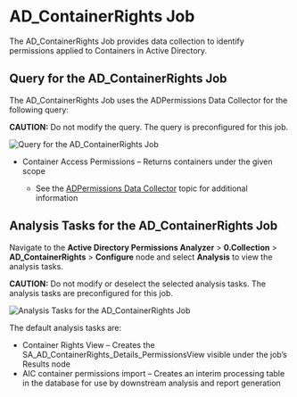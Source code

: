 # AD_ContainerRights Job

The AD_ContainerRights Job provides data collection to identify permissions applied to Containers in
Active Directory.

## Query for the AD_ContainerRights Job

The AD_ContainerRights Job uses the ADPermissions Data Collector for the following query:

**CAUTION:** Do not modify the query. The query is preconfigured for this job.

![Query for the AD_ContainerRights Job](/img/product_docs/accessanalyzer/solutions/activedirectorypermissionsanalyzer/collection/containerrightsquery.webp)

- Container Access Permissions – Returns containers under the given scope

  - See the [ADPermissions Data Collector](/docs/accessanalyzer/12.0/administration/data-collectors/adpermissions/overview.md)
    topic for additional information

## Analysis Tasks for the AD_ContainerRights Job

Navigate to the **Active Directory Permissions Analyzer** > **0.Collection** >
**AD_ContainerRights** > **Configure** node and select **Analysis** to view the analysis tasks.

**CAUTION:** Do not modify or deselect the selected analysis tasks. The analysis tasks are
preconfigured for this job.

![Analysis Tasks for the AD_ContainerRights Job](/img/product_docs/accessanalyzer/solutions/activedirectorypermissionsanalyzer/collection/containerrightsanalysis.webp)

The default analysis tasks are:

- Container Rights View – Creates the SA_AD_ContainerRights_Details_PermissionsView visible under
  the job’s Results node
- AIC container permissions import – Creates an interim processing table in the database for use by
  downstream analysis and report generation
